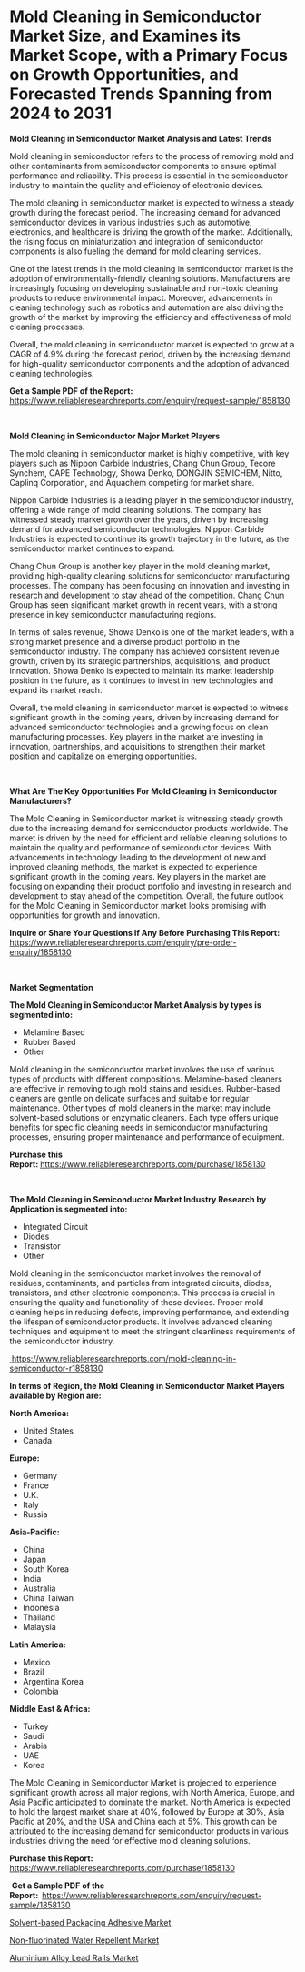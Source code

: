 <p><h1>Mold Cleaning in Semiconductor Market Size, and Examines its Market Scope, with a Primary Focus on Growth Opportunities, and Forecasted Trends Spanning from 2024 to 2031</h1></p><p><strong>Mold Cleaning in Semiconductor Market Analysis and Latest Trends</strong></p>
<p><p>Mold cleaning in semiconductor refers to the process of removing mold and other contaminants from semiconductor components to ensure optimal performance and reliability. This process is essential in the semiconductor industry to maintain the quality and efficiency of electronic devices.</p><p>The mold cleaning in semiconductor market is expected to witness a steady growth during the forecast period. The increasing demand for advanced semiconductor devices in various industries such as automotive, electronics, and healthcare is driving the growth of the market. Additionally, the rising focus on miniaturization and integration of semiconductor components is also fueling the demand for mold cleaning services.</p><p>One of the latest trends in the mold cleaning in semiconductor market is the adoption of environmentally-friendly cleaning solutions. Manufacturers are increasingly focusing on developing sustainable and non-toxic cleaning products to reduce environmental impact. Moreover, advancements in cleaning technology such as robotics and automation are also driving the growth of the market by improving the efficiency and effectiveness of mold cleaning processes.</p><p>Overall, the mold cleaning in semiconductor market is expected to grow at a CAGR of 4.9% during the forecast period, driven by the increasing demand for high-quality semiconductor components and the adoption of advanced cleaning technologies.</p></p>
<p><strong>Get a Sample PDF of the Report:&nbsp;</strong> <a href="https://www.reliableresearchreports.com/enquiry/request-sample/1858130">https://www.reliableresearchreports.com/enquiry/request-sample/1858130</a></p>
<p>&nbsp;</p>
<p><strong>Mold Cleaning in Semiconductor Major Market Players</strong></p>
<p><p>The mold cleaning in semiconductor market is highly competitive, with key players such as Nippon Carbide Industries, Chang Chun Group, Tecore Synchem, CAPE Technology, Showa Denko, DONGJIN SEMICHEM, Nitto, Caplinq Corporation, and Aquachem competing for market share.</p><p>Nippon Carbide Industries is a leading player in the semiconductor industry, offering a wide range of mold cleaning solutions. The company has witnessed steady market growth over the years, driven by increasing demand for advanced semiconductor technologies. Nippon Carbide Industries is expected to continue its growth trajectory in the future, as the semiconductor market continues to expand.</p><p>Chang Chun Group is another key player in the mold cleaning market, providing high-quality cleaning solutions for semiconductor manufacturing processes. The company has been focusing on innovation and investing in research and development to stay ahead of the competition. Chang Chun Group has seen significant market growth in recent years, with a strong presence in key semiconductor manufacturing regions.</p><p>In terms of sales revenue, Showa Denko is one of the market leaders, with a strong market presence and a diverse product portfolio in the semiconductor industry. The company has achieved consistent revenue growth, driven by its strategic partnerships, acquisitions, and product innovation. Showa Denko is expected to maintain its market leadership position in the future, as it continues to invest in new technologies and expand its market reach.</p><p>Overall, the mold cleaning in semiconductor market is expected to witness significant growth in the coming years, driven by increasing demand for advanced semiconductor technologies and a growing focus on clean manufacturing processes. Key players in the market are investing in innovation, partnerships, and acquisitions to strengthen their market position and capitalize on emerging opportunities.</p></p>
<p>&nbsp;</p>
<p><strong>What Are The Key Opportunities For Mold Cleaning in Semiconductor Manufacturers?</strong></p>
<p><p>The Mold Cleaning in Semiconductor market is witnessing steady growth due to the increasing demand for semiconductor products worldwide. The market is driven by the need for efficient and reliable cleaning solutions to maintain the quality and performance of semiconductor devices. With advancements in technology leading to the development of new and improved cleaning methods, the market is expected to experience significant growth in the coming years. Key players in the market are focusing on expanding their product portfolio and investing in research and development to stay ahead of the competition. Overall, the future outlook for the Mold Cleaning in Semiconductor market looks promising with opportunities for growth and innovation.</p></p>
<p><strong>Inquire or Share Your Questions If Any Before Purchasing This Report:</strong> <a href="https://www.reliableresearchreports.com/enquiry/pre-order-enquiry/1858130">https://www.reliableresearchreports.com/enquiry/pre-order-enquiry/1858130</a></p>
<p>&nbsp;</p>
<p><strong>Market Segmentation</strong></p>
<p><strong>The Mold Cleaning in Semiconductor Market Analysis by types is segmented into:</strong></p>
<p><ul><li>Melamine Based</li><li>Rubber Based</li><li>Other</li></ul></p>
<p><p>Mold cleaning in the semiconductor market involves the use of various types of products with different compositions. Melamine-based cleaners are effective in removing tough mold stains and residues. Rubber-based cleaners are gentle on delicate surfaces and suitable for regular maintenance. Other types of mold cleaners in the market may include solvent-based solutions or enzymatic cleaners. Each type offers unique benefits for specific cleaning needs in semiconductor manufacturing processes, ensuring proper maintenance and performance of equipment.</p></p>
<p><strong>Purchase this Report:&nbsp;</strong><a href="https://www.reliableresearchreports.com/purchase/1858130">https://www.reliableresearchreports.com/purchase/1858130</a></p>
<p>&nbsp;</p>
<p><strong>The Mold Cleaning in Semiconductor Market Industry Research by Application is segmented into:</strong></p>
<p><ul><li>Integrated Circuit</li><li>Diodes</li><li>Transistor</li><li>Other</li></ul></p>
<p><p>Mold cleaning in the semiconductor market involves the removal of residues, contaminants, and particles from integrated circuits, diodes, transistors, and other electronic components. This process is crucial in ensuring the quality and functionality of these devices. Proper mold cleaning helps in reducing defects, improving performance, and extending the lifespan of semiconductor products. It involves advanced cleaning techniques and equipment to meet the stringent cleanliness requirements of the semiconductor industry.</p></p>
<p><a href="https://www.reliableresearchreports.com/mold-cleaning-in-semiconductor-r1858130">&nbsp;https://www.reliableresearchreports.com/mold-cleaning-in-semiconductor-r1858130</a></p>
<p><strong>In terms of Region, the Mold Cleaning in Semiconductor Market Players available by Region are:</strong></p>
<p>
    <p> <strong> North America: </strong>
        <ul>
            <li>United States</li>
            <li>Canada</li>
        </ul>
        </p> 
    <p> <strong> Europe: </strong>
        <ul>
            <li>Germany</li>
            <li>France</li>
            <li>U.K.</li>
            <li>Italy</li>
            <li>Russia</li>
        </ul>
        </p> 
    <p> <strong> Asia-Pacific: </strong>
        <ul>
            <li>China</li>
            <li>Japan</li>
            <li>South Korea</li>
            <li>India</li>
            <li>Australia</li>
            <li>China Taiwan</li>
            <li>Indonesia</li>
            <li>Thailand</li>
            <li>Malaysia</li>
        </ul>
        </p> 
    <p> <strong> Latin America: </strong>
        <ul>
            <li>Mexico</li>
            <li>Brazil</li>
            <li>Argentina Korea</li>
            <li>Colombia</li>
        </ul>
        </p> 
    <p> <strong> Middle East & Africa: </strong>
        <ul>
            <li>Turkey</li>
            <li>Saudi</li>
            <li>Arabia</li>
            <li>UAE</li>
            <li>Korea</li>
        </ul>
    </p>
    </p>
<p><p>The Mold Cleaning in Semiconductor Market is projected to experience significant growth across all major regions, with North America, Europe, and Asia Pacific anticipated to dominate the market. North America is expected to hold the largest market share at 40%, followed by Europe at 30%, Asia Pacific at 20%, and the USA and China each at 5%. This growth can be attributed to the increasing demand for semiconductor products in various industries driving the need for effective mold cleaning solutions.</p></p>
<p><strong>Purchase this Report: </strong><a href="https://www.reliableresearchreports.com/purchase/1858130">https://www.reliableresearchreports.com/purchase/1858130</a></p>
<p>&nbsp;<strong>Get a Sample PDF of the Report:&nbsp;&nbsp;</strong><a href="https://www.reliableresearchreports.com/enquiry/request-sample/1858130">https://www.reliableresearchreports.com/enquiry/request-sample/1858130</a></p>
<p><strong></strong></p>
<p><p><a href="https://github.com/IzaiahBartell/Market-Research-Report-List-1/blob/main/solvent-based-packaging-adhesive-market.md">Solvent-based Packaging Adhesive Market</a></p><p><a href="https://github.com/Valeridd446677/Market-Research-Report-List-1/blob/main/non-fluorinated-water-repellent-market.md">Non-fluorinated Water Repellent Market</a></p><p><a href="https://view.publitas.com/reportprime-1/aluminium-alloy-lead-rails-market-outlook-complete-industry-analysis-2024-to-2031/">Aluminium Alloy Lead Rails Market</a></p></p>